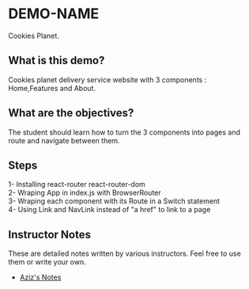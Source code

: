 # DEMO-NAME

Cookies Planet.

## What is this demo?

Cookies planet delivery service website with 3 components : Home,Features and About.

## What are the objectives?

The student should learn how to turn the 3 components into pages and route and navigate between them.

## Steps

1- Installing react-router react-router-dom
<br/>
2- Wraping App in index.js with BrowserRouter
<br/>
3- Wraping each component with its Route in a Switch statement
<br/>
4- Using Link and NavLink instead of "a href" to link to a page

## Instructor Notes

These are detailed notes written by various instructors. Feel free to use them or write your own.

- [Aziz's Notes](https://github.com/JoinCODED/DEMO-Template/blob/main/aziz.md)
